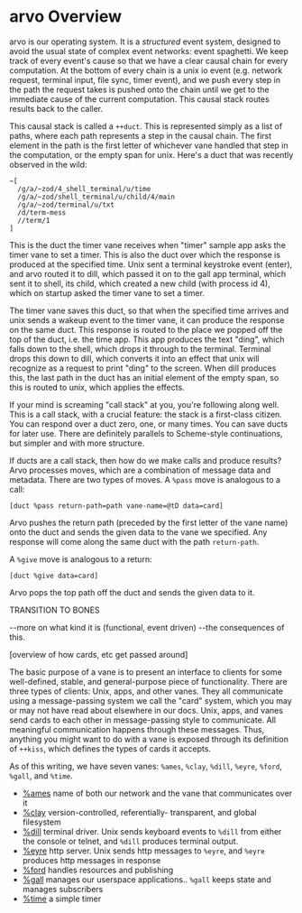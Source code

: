 <div class="short">

# arvo Overview

arvo is our operating system.
It is a *structured* event system, designed to avoid the usual state of complex
event networks: event spaghetti. We keep track of every event's cause so that
we have a clear causal chain for every computation.  At the bottom of every
chain is a unix io event (e.g. network request, terminal input, file sync,
timer event), and we push every step in the path the request takes is pushed
onto the chain until we get to the immediate cause of the current computation.
This causal stack routes results back to the caller.

This causal stack is called a `++duct`.  This is represented simply as a list of
paths, where each path represents a step in the causal chain.  The first element
in the path is the first letter of whichever vane handled that step in the
computation, or the empty span for unix.  Here's a duct that was recently
observed in the wild:

```
~[
  /g/a/~zod/4_shell_terminal/u/time
  /g/a/~zod/shell_terminal/u/child/4/main
  /g/a/~zod/terminal/u/txt
  /d/term-mess
  //term/1
]
```

This is the duct the timer vane receives when "timer" sample app asks the timer
vane to set a timer.  This is also the duct over which the response is produced
at the specified time.  Unix sent a terminal keystroke event (enter), and arvo
routed it to dill, which passed it on to the gall app terminal, which sent it to
shell, its child, which created a new child (with process id 4), which on
startup asked the timer vane to set a timer.

The timer vane saves this duct, so that when the specified time arrives and unix
sends a wakeup event to the timer vane, it can produce the response on the same
duct.  This response is routed to the place we popped off the top of the duct,
i.e. the time app.  This app produces the text "ding", which falls down to the
shell, which drops it through to the terminal.  Terminal drops this down to
dill, which converts it into an effect that unix will recognize as a request to
print "ding" to the screen.  When dill produces this, the last path in the duct
has an initial element of the empty span, so this is routed to unix, which
applies the effects.

If your mind is screaming "call stack" at you, you're following along well.
This is a call stack, with a crucial feature:  the stack is a first-class
citizen.  You can respond over a duct zero, one, or many times.  You can save
ducts for later use.  There are definitely parallels to Scheme-style
continuations, but simpler and with more structure.

<goto-gosub paragraph>

If ducts are a call stack, then how do we make calls and produce results?  Arvo
processes moves, which are a combination of message data and metadata.  There
are two types of moves.  A `%pass` move is analogous to a call:

```
[duct %pass return-path=path vane-name=@tD data=card]
```

Arvo pushes the return path (preceded by the first letter of the vane name) onto
the duct and sends the given data to the vane we specified.  Any response will
come along the same duct with the path `return-path`.

A `%give` move is analogous to a return:

```
[duct %give data=card]
```

Arvo pops the top path off the duct and sends the given data to it.


 TRANSITION TO BONES


--more on what kind it is (functional, event driven)
--the consequences of this.

[overview of how cards, etc get passed around]

The basic purpose of a vane is to present an interface to clients for some
well-defined, stable, and general-purpose piece of functionality.  There are
three types of clients:  Unix, apps, and other vanes.  They all communicate
using a message-passing system we call the "card" system, which you may or may
not have read about elsewhere in our docs.  Unix, apps, and vanes send cards to
each other in message-passing style to communicate.  All meaningful
communication happens through these messages.  Thus, anything you might want to
do with a vane is exposed through its definition of `++kiss`, which defines the
types of cards it accepts.

As of this writing, we have seven vanes:  `%ames`, `%clay`, `%dill`, `%eyre`,
`%ford`, `%gall`, and `%time`. 

- [%ames](vane/ames/overview.md) name of both our network and the vane that communicates over it
- [%clay](vane/clay/overview.md) version-controlled, referentially- transparent, and global filesystem
- [%dill](vane/dill/overview.md) terminal driver. Unix sends keyboard events to `%dill` from either the console or telnet, and `%dill` produces terminal output.
- [%eyre](vane/eyre/overview.md) http server. Unix sends http messages to `%eyre`, and `%eyre` produces http messages in response
- [%ford](vane/ford/overview.md) handles resources and publishing
- [%gall](vane/gall/overview.md) manages our userspace applications.. `%gall` keeps state and manages subscribers
- [%time](vane/time/overview.md) a simple timer 

</div>
